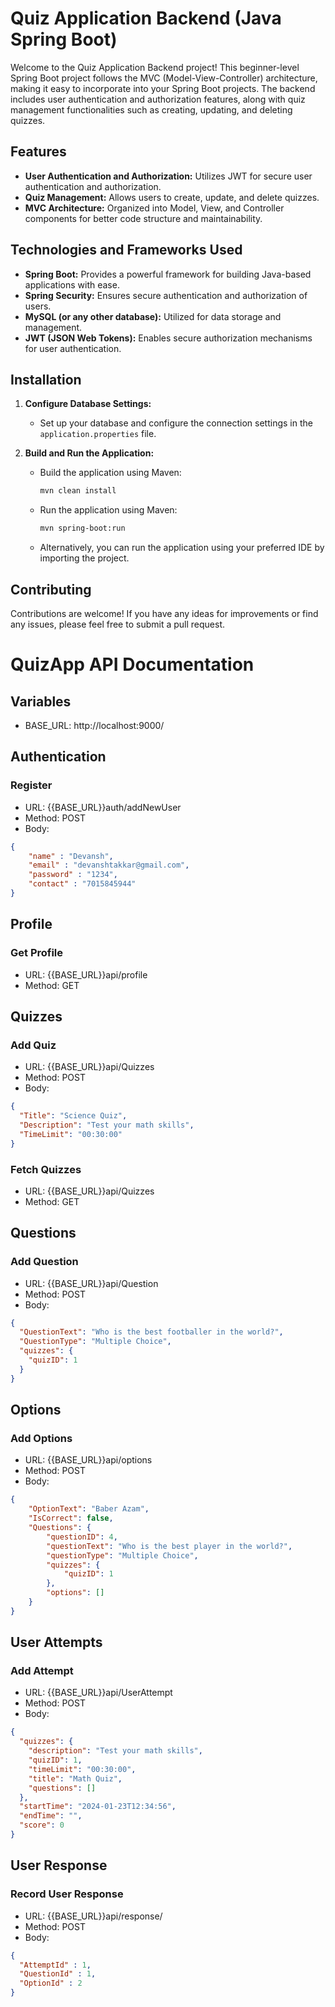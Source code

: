 # Quiz Application Backend (Java Spring Boot)

Welcome to the Quiz Application Backend project! This beginner-level Spring Boot project follows the MVC (Model-View-Controller) architecture, making it easy to incorporate into your Spring Boot projects. The backend includes user authentication and authorization features, along with quiz management functionalities such as creating, updating, and deleting quizzes.

## Features

- **User Authentication and Authorization:** Utilizes JWT for secure user authentication and authorization.
- **Quiz Management:** Allows users to create, update, and delete quizzes.
- **MVC Architecture:** Organized into Model, View, and Controller components for better code structure and maintainability.

## Technologies and Frameworks Used

- **Spring Boot:** Provides a powerful framework for building Java-based applications with ease.
- **Spring Security:** Ensures secure authentication and authorization of users.
- **MySQL (or any other database):** Utilized for data storage and management.
- **JWT (JSON Web Tokens):** Enables secure authorization mechanisms for user authentication.

## Installation

1. **Configure Database Settings:**
   - Set up your database and configure the connection settings in the `application.properties` file.

2. **Build and Run the Application:**
   - Build the application using Maven:
     ```bash
     mvn clean install
     ```
   - Run the application using Maven:
     ```bash
     mvn spring-boot:run
     ```
   - Alternatively, you can run the application using your preferred IDE by importing the project.

## Contributing

Contributions are welcome! If you have any ideas for improvements or find any issues, please feel free to submit a pull request.

# QuizApp API Documentation

## Variables
- BASE_URL: http://localhost:9000/

## Authentication
### Register
- URL: {{BASE_URL}}auth/addNewUser
- Method: POST
- Body:
```json
{
    "name" : "Devansh",
    "email" : "devanshtakkar@gmail.com",
    "password" : "1234",
    "contact" : "7015845944"
}
```
## Profile
### Get Profile
- URL: {{BASE_URL}}api/profile
- Method: GET

## Quizzes
### Add Quiz
- URL: {{BASE_URL}}api/Quizzes
- Method: POST
- Body:
```json
{
  "Title": "Science Quiz",
  "Description": "Test your math skills",
  "TimeLimit": "00:30:00"
}
```
### Fetch Quizzes
- URL: {{BASE_URL}}api/Quizzes
- Method: GET

## Questions
### Add Question
- URL: {{BASE_URL}}api/Question
- Method: POST
- Body:
```json
{
  "QuestionText": "Who is the best footballer in the world?",
  "QuestionType": "Multiple Choice",
  "quizzes": {
    "quizID": 1
  }
}
```
## Options
### Add Options
- URL: {{BASE_URL}}api/options
- Method: POST
- Body:
```json
{
    "OptionText": "Baber Azam",
    "IsCorrect": false,
    "Questions": {
        "questionID": 4,
        "questionText": "Who is the best player in the world?",
        "questionType": "Multiple Choice",
        "quizzes": {
            "quizID": 1
        },
        "options": []
    }
}
```
## User Attempts
### Add Attempt
- URL: {{BASE_URL}}api/UserAttempt
- Method: POST
- Body:
```json
{
  "quizzes": {
    "description": "Test your math skills",
    "quizID": 1,
    "timeLimit": "00:30:00",
    "title": "Math Quiz",
    "questions": []
  },
  "startTime": "2024-01-23T12:34:56",
  "endTime": "",
  "score": 0
}
```
## User Response
### Record User Response
- URL: {{BASE_URL}}api/response/
- Method: POST
- Body:
```json
{
  "AttemptId" : 1,
  "QuestionId" : 1,
  "OptionId" : 2
}
```
